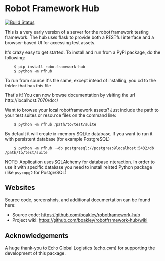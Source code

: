 # Robot Framework Hub

[![Build Status](https://travis-ci.org/pbylicki/robotframework-hub.svg?branch=master)](https://travis-ci.org/pbylicki/robotframework-hub)

This is a very early version of a server for the robot framework
testing framework. The hub uses flask to provide both a RESTful
interface and a browser-based UI for accessing test assets. 

It's crazy easy to get started. To install and run from a PyPi
package, do the following:

```
    $ pip install robotframework-hub
    $ python -m rfhub
```

To run from source it's the same, except intead of installing,
you cd to the folder that has this file. 

That's it! You can now browse documentation by visiting the url
http://localhost:7070/doc/

Want to browse your local robotframework assets? Just include
the path to your test suites or resource files on the command
line:

```
    $ python -m rfhub /path/to/test/suite
```
By default it will create in-memory SQLite database. 
If you want to run it with persistent database (for example PostgreSQL):

```
    $ python -m rfhub --db postgresql://postgres:@localhost:5432/db /path/to/test/suite
```

NOTE: Application uses SQLAlchemy for database interaction. 
In order to use it with specific database you need to install related Python package
(like `psycopg2` for PostgreSQL)

## Websites

Source code, screenshots, and additional documentation can be found here:

 * Source code: https://github.com/boakley/robotframework-hub
 * Project wiki: https://github.com/boakley/robotframework-hub/wiki

## Acknowledgements

A huge thank-you to Echo Global Logistics (echo.com) for supporting
the development of this package.

